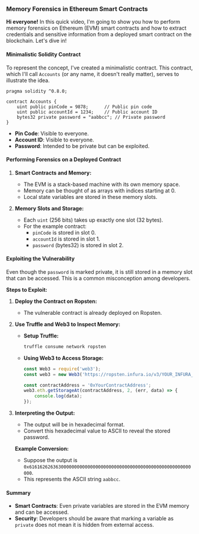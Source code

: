 
### Memory Forensics in Ethereum Smart Contracts

**Hi everyone!** In this quick video, I'm going to show you how to perform memory forensics on Ethereum (EVM) smart contracts and how to extract credentials and sensitive information from a deployed smart contract on the blockchain. Let's dive in!

#### Minimalistic Solidity Contract

To represent the concept, I've created a minimalistic contract. This contract, which I'll call `Accounts` (or any name, it doesn't really matter), serves to illustrate the idea.

```solidity
pragma solidity ^0.8.0;

contract Accounts {
    uint public pinCode = 9878;      // Public pin code
    uint public accountId = 1234;    // Public account ID
    bytes32 private password = "aabbcc"; // Private password
}
```

- **Pin Code**: Visible to everyone.
- **Account ID**: Visible to everyone.
- **Password**: Intended to be private but can be exploited.

#### Performing Forensics on a Deployed Contract

1. **Smart Contracts and Memory:**
    - The EVM is a stack-based machine with its own memory space.
    - Memory can be thought of as arrays with indices starting at 0.
    - Local state variables are stored in these memory slots.

2. **Memory Slots and Storage:**
    - Each `uint` (256 bits) takes up exactly one slot (32 bytes).
    - For the example contract:
        - `pinCode` is stored in slot 0.
        - `accountId` is stored in slot 1.
        - `password` (bytes32) is stored in slot 2.

#### Exploiting the Vulnerability

Even though the `password` is marked private, it is still stored in a memory slot that can be accessed. This is a common misconception among developers.

**Steps to Exploit:**

1. **Deploy the Contract on Ropsten:**
    - The vulnerable contract is already deployed on Ropsten. 

2. **Use Truffle and Web3 to Inspect Memory:**

    - **Setup Truffle:**
        ```bash
        truffle consume network ropsten
        ```

    - **Using Web3 to Access Storage:**
        ```javascript
        const Web3 = require('web3');
        const web3 = new Web3('https://ropsten.infura.io/v3/YOUR_INFURA_PROJECT_ID');

        const contractAddress = '0xYourContractAddress';
        web3.eth.getStorageAt(contractAddress, 2, (err, data) => {
            console.log(data);
        });
        ```

3. **Interpreting the Output:**
    - The output will be in hexadecimal format.
    - Convert this hexadecimal value to ASCII to reveal the stored password.

    **Example Conversion:**
    - Suppose the output is `0x6161626263630000000000000000000000000000000000000000000000000000`.
    - This represents the ASCII string `aabbcc`.

#### Summary

- **Smart Contracts**: Even private variables are stored in the EVM memory and can be accessed.
- **Security**: Developers should be aware that marking a variable as `private` does not mean it is hidden from external access.

